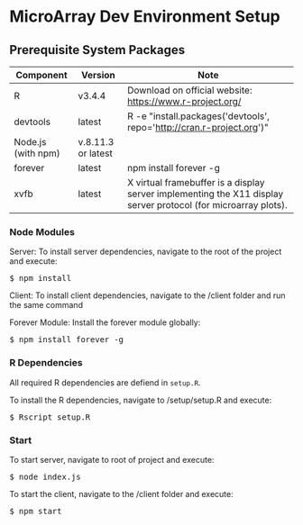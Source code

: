 # MicroArray Dev Environment Setup

## Prerequisite System Packages

| Component          | Version            | Note                                                                                                           |
| ------------------ | ------------------ | -------------------------------------------------------------------------------------------------------------- |
| R                  | v3.4.4             | Download on official website: https://www.r-project.org/                                                       |
| devtools           | latest             | R -e "install.packages('devtools', repo='http://cran.r-project.org')"                                          |
| Node.js (with npm) | v.8.11.3 or latest |
| forever            | latest             | npm install forever -g                                                                                         |
| xvfb               | latest             | X virtual framebuffer is a display server implementing the X11 display server protocol (for microarray plots). |

### Node Modules

Server: To install server dependencies, navigate to the root of the project and execute:

<pre>$ npm install</pre>

Client: To install client dependencies, navigate to the /client folder and run the same command

Forever Module: Install the forever module globally:

<pre>$ npm install forever -g</pre>

### R Dependencies

All required R dependencies are defiend in `setup.R`.

To install the R dependencies, navigate to /setup/setup.R and execute:

<pre>$ Rscript setup.R</pre>

### Start

To start server, navigate to root of project and execute:

<pre>$ node index.js</pre>

To start the client, navigate to the /client folder and execute:

<pre>$ npm start</pre>

